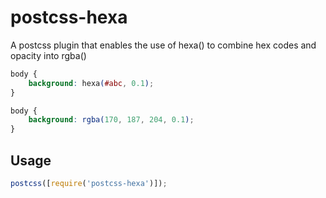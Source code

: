 postcss-hexa
===================
A postcss plugin that enables the use of hexa() to combine hex codes and opacity into rgba()

```css
body {
	background: hexa(#abc, 0.1);
}
```

```css
body {
	background: rgba(170, 187, 204, 0.1);
}
```

## Usage

```javascript
postcss([require('postcss-hexa')]);
```